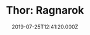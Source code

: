 ---
title: "Thor: Ragnarok"
year: 2017
date: 2019-07-25T12:41:20.000Z
permalink: /almanac/movies/2019-07-25-thor-ragnarok/index.html
rating: 3
tmdbid: 284053
---
